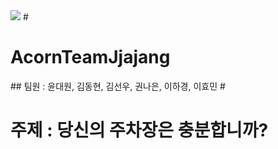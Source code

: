 <img src="https://img.shields.io/badge/AcornTeam 짜장-3178C6?style=flat&logo=Python&logoColor=white"/>
# <h1>AcornTeamJjajang </h1>
## 팀원 : 윤대원, 김동현, 김선우, 권나은, 이하경, 이효민
# <h1>주제 : 당신의 주차장은 충분합니까?</h1>

